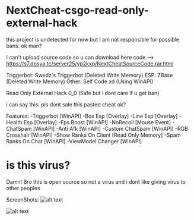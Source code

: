 # NextCheat-csgo-read-only-external-hack
this project is undetected for now but I am not responsible for possible bans. ok man?

I can't upload source code so u can download here code --> https://s7.dosya.tc/server25/yp2kxp/NextCheatSourceCode.rar.html

Triggerbot: Swedz's Triggerbot (Deleted Write Memory)
ESP: ZBase (Deleted Write Memory)
Other: Self Code xd (Using WinAPI)

Read Only External Hack 0_0 (Safe but i dont care if u get ban)

i can say this: pls dont sale this pasted cheat ok?

Features:
-Triggerbot [WinAPI]
-Box Esp [Overlay]
-Line Esp [Overlay]
-Health Esp [Overlay]
-Fps Boost [WinAPI]
-NoRecoil [Mouse Event]
-ChatSpam [WinAPI]
-Anti Afk [WinAPI]
-Custom ChatSpam [WinAPI]
-RGB Crosshair [WinAPI]
-Show Ranks On Client [Read Only Memory]
-Spam Ranks On Chat [WinAPI]
-ViewModel Changer [WinAPI]

# is this virus?
Damn! Bro this is open source so not a virus and i dont like giving virus to other peoples

ScreenShots: 
![alt text](https://cdn.discordapp.com/attachments/1042809471015071814/1042872997540790323/Ekran_Alnts.PNG)

![alt text](https://cdn.discordapp.com/attachments/1042809471015071814/1042873381772591164/next.PNG)

